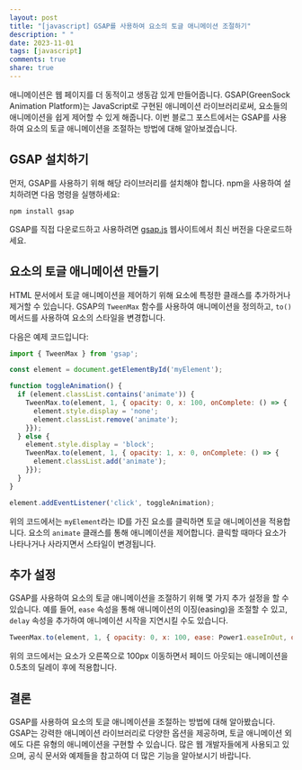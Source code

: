 ```yaml
---
layout: post
title: "[javascript] GSAP를 사용하여 요소의 토글 애니메이션 조절하기"
description: " "
date: 2023-11-01
tags: [javascript]
comments: true
share: true
---
```


애니메이션은 웹 페이지를 더 동적이고 생동감 있게 만들어줍니다. GSAP(GreenSock Animation Platform)는 JavaScript로 구현된 애니메이션 라이브러리로써, 요소들의 애니메이션을 쉽게 제어할 수 있게 해줍니다. 이번 블로그 포스트에서는 GSAP를 사용하여 요소의 토글 애니메이션을 조절하는 방법에 대해 알아보겠습니다.

## GSAP 설치하기

먼저, GSAP를 사용하기 위해 해당 라이브러리를 설치해야 합니다. npm을 사용하여 설치하려면 다음 명령을 실행하세요:

```
npm install gsap
```

GSAP를 직접 다운로드하고 사용하려면 [gsap.js](https://greensock.com/gsap/) 웹사이트에서 최신 버전을 다운로드하세요.

## 요소의 토글 애니메이션 만들기

HTML 문서에서 토글 애니메이션을 제어하기 위해 요소에 특정한 클래스를 추가하거나 제거할 수 있습니다. GSAP의 `TweenMax` 함수를 사용하여 애니메이션을 정의하고, `to()` 메서드를 사용하여 요소의 스타일을 변경합니다. 

다음은 예제 코드입니다:

```javascript
import { TweenMax } from 'gsap';

const element = document.getElementById('myElement');

function toggleAnimation() {
  if (element.classList.contains('animate')) {
    TweenMax.to(element, 1, { opacity: 0, x: 100, onComplete: () => {
      element.style.display = 'none';
      element.classList.remove('animate');
    }});
  } else {
    element.style.display = 'block';
    TweenMax.to(element, 1, { opacity: 1, x: 0, onComplete: () => {
      element.classList.add('animate');
    }});
  }
}

element.addEventListener('click', toggleAnimation);
```

위의 코드에서는 `myElement`라는 ID를 가진 요소를 클릭하면 토글 애니메이션을 적용합니다. 요소의 `animate` 클래스를 통해 애니메이션을 제어합니다. 클릭할 때마다 요소가 나타나거나 사라지면서 스타일이 변경됩니다.

## 추가 설정

GSAP를 사용하여 요소의 토글 애니메이션을 조절하기 위해 몇 가지 추가 설정을 할 수 있습니다. 예를 들어, `ease` 속성을 통해 애니메이션의 이징(easing)을 조절할 수 있고, `delay` 속성을 추가하여 애니메이션 시작을 지연시킬 수도 있습니다. 

```javascript
TweenMax.to(element, 1, { opacity: 0, x: 100, ease: Power1.easeInOut, delay: 0.5 });
```

위의 코드에서는 요소가 오른쪽으로 100px 이동하면서 페이드 아웃되는 애니메이션을 0.5초의 딜레이 후에 적용합니다.

## 결론

GSAP를 사용하여 요소의 토글 애니메이션을 조절하는 방법에 대해 알아봤습니다. GSAP는 강력한 애니메이션 라이브러리로 다양한 옵션을 제공하며, 토글 애니메이션 외에도 다른 유형의 애니메이션을 구현할 수 있습니다. 많은 웹 개발자들에게 사용되고 있으며, 공식 문서와 예제들을 참고하여 더 많은 기능을 알아보시기 바랍니다.